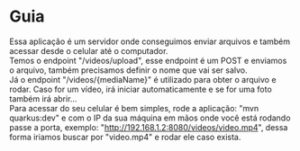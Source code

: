 # Guia
Essa aplicação é um servidor onde conseguimos enviar arquivos e também acessar desde o celular até o computador. <br>
Temos o endpoint "/videos/upload", esse endpoint é um POST e enviamos o arquivo, também precisamos definir o nome que vai ser salvo. <br>
Já o endpoint "/videos/{mediaName}" é utilizado para obter o arquivo e rodar. Caso for um vídeo, irá iniciar automaticamente e se for uma foto também irá abrir... <br>
Para acessar do seu celular é bem simples, rode a aplicação: "mvn quarkus:dev" e com o IP da sua máquina em mãos onde você está rodando passe a porta, exemplo: "http://192.168.1.2:8080/videos/video.mp4", dessa forma iriamos buscar por "video.mp4" e rodar ele caso exista.
